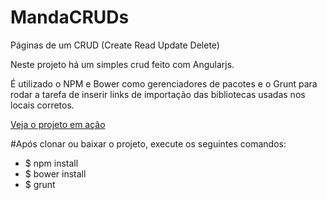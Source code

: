# MandaCRUDs
Páginas de um CRUD (Create Read Update Delete)

Neste projeto há um simples crud feito com Angularjs.

É utilizado o NPM e Bower como gerenciadores de pacotes e o Grunt para rodar a tarefa de inserir links de importação das bibliotecas usadas nos locais corretos.

[Veja o projeto em ação](https://samu101108.github.io/MandaCRUDs/)



#Após clonar ou baixar o projeto, execute os seguintes comandos:

- $ npm install
- $ bower install
- $ grunt
